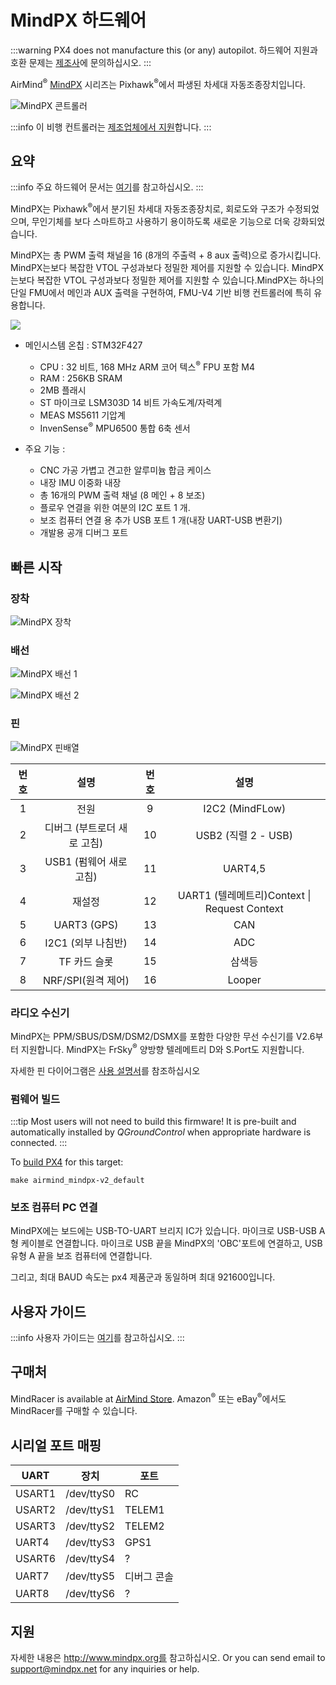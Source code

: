 # MindPX 하드웨어

:::warning
PX4 does not manufacture this (or any) autopilot.
하드웨어 지원과 호환 문제는 [제조사](http://mindpx.net)에 문의하십시오.
:::

AirMind<sup>&reg;</sup> [MindPX](http://mindpx.net) 시리즈는 Pixhawk<sup>&reg;</sup>에서 파생된 차세대 자동조종장치입니다.

![MindPX 콘트롤러](../../assets/hardware/hardware-mindpx.png)

:::info
이 비행 컨트롤러는 [제조업체에서 지원](../flight_controller/autopilot_manufacturer_supported.md)합니다.
:::

## 요약

:::info
주요 하드웨어 문서는 [여기](http://mindpx.net/assets/accessories/Specification9.18_3_pdf.pdf)를 참고하십시오.
:::

MindPX는 Pixhawk<sup>&reg;</sup>에서 분기된 차세대 자동조종장치로, 회로도와 구조가 수정되었으며, 무인기체를 보다 스마트하고 사용하기 용이하도록 새로운 기능으로 더욱 강화되었습니다.

MindPX는 총 PWM 출력 채널을 16 (8개의 주출력 + 8 aux 출력)으로 증가시킵니다.
MindPX는보다 복잡한 VTOL 구성과보다 정밀한 제어를 지원할 수 있습니다.
MindPX는보다 복잡한 VTOL 구성과보다 정밀한 제어를 지원할 수 있습니다.MindPX는 하나의 단일 FMU에서 메인과 AUX 출력을 구현하여,  FMU-V4 기반 비행 컨트롤러에 특히 유용합니다.

![](../../assets/hardware/hardware-mindpx-specs.png)

- 메인시스템 온칩 : STM32F427
  - CPU : 32 비트, 168 MHz ARM 코어 텍스<sup>&reg;</sup> FPU 포함 M4
  - RAM : 256KB SRAM
  - 2MB 플래시
  - ST 마이크로 LSM303D 14 비트 가속도계/자력계
  - MEAS MS5611 기압계
  - InvenSense<sup>&reg;</sup> MPU6500 통합 6축 센서

- 주요 기능 :
  - CNC 가공 가볍고 견고한 알루미늄 합금 케이스
  - 내장 IMU 이중화 내장
  - 총 16개의 PWM 출력 채널 (8 메인 + 8 보조)
  - 플로우 연결을 위한 여분의 I2C 포트 1 개.
  - 보조 컴퓨터 연결 용 추가 USB 포트 1 개(내장 UART-USB 변환기)
  - 개발용 공개 디버그 포트

## 빠른 시작

### 장착

![MindPX 장착](../../assets/hardware/hardware-mindpx-mounting.png)

### 배선

![MindPX 배선 1](../../assets/hardware/hardware-mindpx-wiring1.png)

![MindPX 배선 2](../../assets/hardware/hardware-mindpx-wiring2.png)

### 핀

![MindPX 핀배열](../../assets/hardware/hardware-mindpx-pin.png)

|  번호 |                  설명                 |  번호 |                             설명                             |
| :-: | :---------------------------------: | :-: | :--------------------------------------------------------: |
|  1  |                  전원                 |  9  |             I2C2 (MindFLow)             |
|  2  | 디버그 (부트로더 새로 고침) |  10 |            USB2 (직렬 2 - USB)            |
|  3  | USB1 (펌웨어 새로 고침) |  11 |                           UART4,5                          |
|  4  |                 재설정                 |  12 | UART1 (텔레메트리)Context \| Request Context |
|  5  |    UART3 (GPS)   |  13 |                             CAN                            |
|  6  |   I2C1 (외부 나침반)  |  14 |                             ADC                            |
|  7  |               TF 카드 슬롯              |  15 |                             삼색등                            |
|  8  |  NRF/SPI(원격 제어)  |  16 |                           Looper                           |

### 라디오 수신기

MindPX는 PPM/SBUS/DSM/DSM2/DSMX를 포함한 다양한 무선 수신기를 V2.6부터 지원합니다.
MindPX는 FrSky<sup>&reg;</sup> 양방향 텔레메트리 D와 S.Port도 지원합니다.

자세한 핀 다이어그램은 [사용 설명서](http://mindpx.net/assets/accessories/UserGuide9.18_2_pdf.pdf)를 참조하십시오

### 펌웨어 빌드

:::tip
Most users will not need to build this firmware!
It is pre-built and automatically installed by _QGroundControl_ when appropriate hardware is connected.
:::

To [build PX4](../dev_setup/building_px4.md) for this target:

```
make airmind_mindpx-v2_default
```

### 보조 컴퓨터 PC 연결

MindPX에는 보드에는 USB-TO-UART 브리지 IC가 있습니다.
마이크로 USB-USB  A형 케이블로 연결합니다.
마이크로 USB 끝을 MindPX의 'OBC'포트에 연결하고, USB 유형 A 끝을 보조 컴퓨터에 연결합니다.

그리고, 최대 BAUD 속도는 px4 제품군과 동일하며 최대 921600입니다.

## 사용자 가이드

:::info
사용자 가이드는 [여기](http://mindpx.net/assets/accessories/UserGuide9.18_2_pdf.pdf)를 참고하십시오.
:::

## 구매처

MindRacer is available at [AirMind Store](https://airmind.mindpx.net/catalog).
Amazon<sup>&reg;</sup> 또는 eBay<sup>&reg;</sup>에서도 MindRacer를 구매할 수 있습니다.

## 시리얼 포트 매핑

| UART   | 장치         | 포트     |
| ------ | ---------- | ------ |
| USART1 | /dev/ttyS0 | RC     |
| USART2 | /dev/ttyS1 | TELEM1 |
| USART3 | /dev/ttyS2 | TELEM2 |
| UART4  | /dev/ttyS3 | GPS1   |
| USART6 | /dev/ttyS4 | ?      |
| UART7  | /dev/ttyS5 | 디버그 콘솔 |
| UART8  | /dev/ttyS6 | ?      |

<!-- Note: Got ports using https://github.com/PX4/PX4-user_guide/pull/672#issuecomment-598198434 -->

## 지원

자세한 내용은 http://www.mindpx.org를 참고하십시오.
Or you can send email to [support@mindpx.net](mailto:support@mindpx.net) for any inquiries or help.
